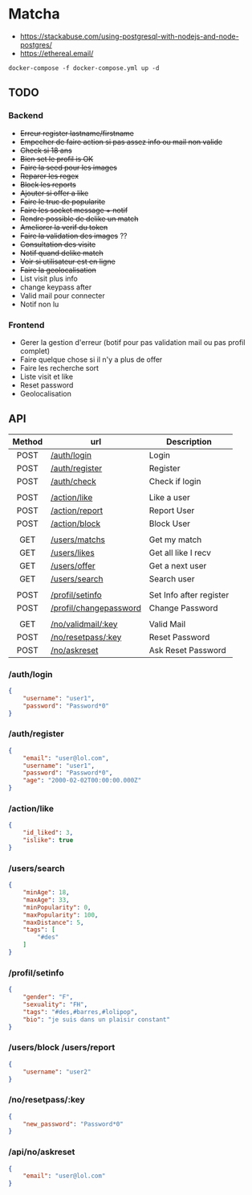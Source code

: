 # Matcha

- https://stackabuse.com/using-postgresql-with-nodejs-and-node-postgres/
- https://ethereal.email/

```
docker-compose -f docker-compose.yml up -d
```

## TODO
### Backend
- ~~Erreur register lastname/firstname~~
- ~~Empecher de faire action si pas assez info ou mail non valide~~
- ~~Check si 18 ans~~
- ~~Bien set le profil is OK~~
- ~~Faire la seed pour les images~~
- ~~Reparer les regex~~
- ~~Block les reports~~
- ~~Ajouter si offer a like~~
- ~~Faire le truc de popularite~~
- ~~Faire les socket message + notif~~
- ~~Rendre possible de delike un match~~
- ~~Ameliorer la verif du token~~
- ~~Faire la validation des images~~ ??
- ~~Consultation des visite~~
- ~~Notif quand delike match~~
- ~~Voir si utilisateur est en ligne~~
- ~~Faire la geolocalisation~~
- List visit plus info
- change keypass after
- Valid mail pour connecter
- Notif non lu

### Frontend
- Gerer la gestion d'erreur (botif pour pas validation mail ou pas profil complet)
- Faire quelque chose si il n'y a plus de offer
- Faire les recherche sort
- Liste visit et like
- Reset password
- Geolocalisation

## API
| Method | url                         | Description             |
|:------:|-----------------------------|-------------------------|
| POST   | [/auth/login            ]() | Login                   |
| POST   | [/auth/register         ]() | Register                |
| POST   | [/auth/check            ]() | Check if login          |
|        |                             |                         |
| POST   | [/action/like           ]() | Like a user             |
| POST   | [/action/report         ]() | Report User             |
| POST   | [/action/block          ]() | Block User              |
|        |                             |                         |
| GET    | [/users/matchs          ]() | Get my match            |
| GET    | [/users/likes           ]() | Get all like I recv     |
| GET    | [/users/offer           ]() | Get a next user         |
| GET    | [/users/search          ]() | Search user             |
|        |                             |                         |
| POST   | [/profil/setinfo        ]() | Set Info after register |
| POST   | [/profil/changepassword ]() | Change Password         |
|        |                             |                         |
| GET    | [/no/validmail/:key     ]() | Valid Mail              |
| POST   | [/no/resetpass/:key     ]() | Reset Password          |
| POST   | [/no/askreset           ]() | Ask Reset Password      |

### /auth/login
```json
{
    "username": "user1",
    "password": "Password*0"
}
```

### /auth/register
```json
{
    "email": "user@lol.com",
    "username": "user1",
    "password": "Password*0",
    "age": "2000-02-02T00:00:00.000Z"
}
```

### /action/like
```json
{
    "id_liked": 3,
    "islike": true
}
```

### /users/search
```json
{
    "minAge": 18,
    "maxAge": 33,
    "minPopularity": 0,
    "maxPopularity": 100,
    "maxDistance": 5,
    "tags": [
        "#des"
    ]
}
```

### /profil/setinfo
```json
{
    "gender": "F",
    "sexuality": "FH",
    "tags": "#des,#barres,#lolipop",
    "bio": "je suis dans un plaisir constant"
}
```

### /users/block /users/report
```json
{
    "username": "user2"
}
```

### /no/resetpass/:key
```json
{
    "new_password": "Password*0"
}
```

### /api/no/askreset
```json
{
    "email": "user@lol.com"
}
```
